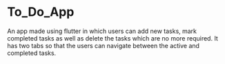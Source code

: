 # To_Do_App
An app made using flutter in which users can add new tasks, mark completed tasks as well as delete the tasks which are no more required. It has two tabs so that the users can navigate between the active and completed tasks.
